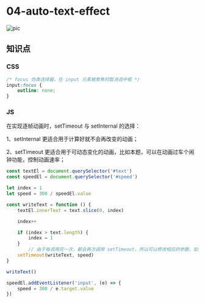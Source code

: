 # 04-auto-text-effect

![pic](https://typora-picgo-1312201263.cos.ap-guangzhou.myqcloud.com/img/202211231045387.gif)

## 知识点

### CSS

```css
/* focus 伪类选择器，在 input 元素被聚焦时取消选中框 */
input:focus {
    outline: none;
}
```

### JS

在实现逐帧动画时，setTimeout 与 setInternal 的选择：

1、setInternal 更适合用于计算好就不会再改变的动画；

2、setTimeout 更适合用于可动态变化的动画，比如本题，可以在动画过车个闹钟功能，控制动画速率；

```js
const textEl = document.querySelector('#text')
const speedEl = document.querySelector('#speed')

let index = 1
let speed = 300 / speedEl.value

const writeText = function () {
    textEl.innerText = text.slice(0, index)

    index++

    if (index > text.length) {
        index = 1
    }
		// 由于每调用完一次，都会再次调用 setTimeout，所以可以修改相应的参数，如 speed
    setTimeout(writeText, speed)
}

writeText()

speedEl.addEventListener('input', (e) => {
    speed = 300 / e.target.value
})
```

